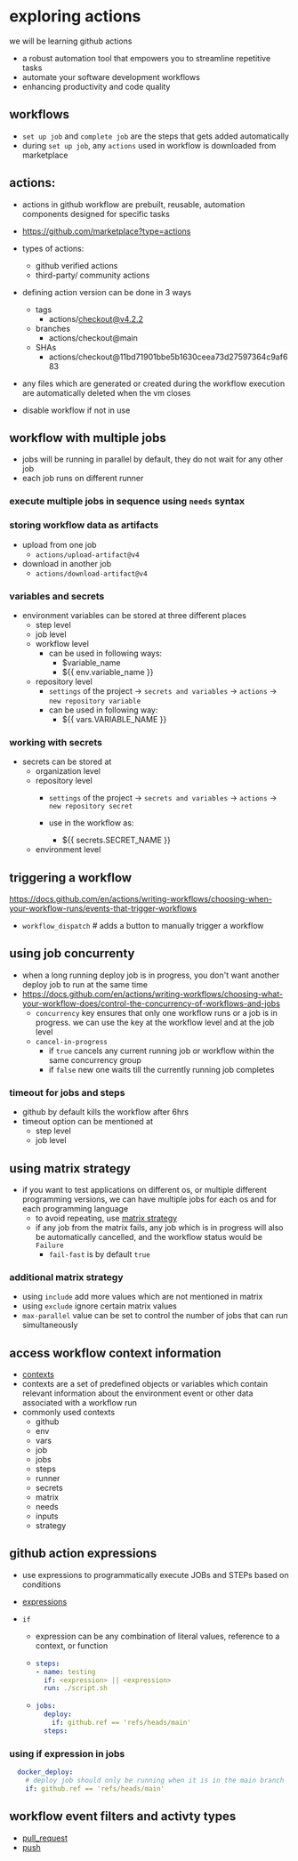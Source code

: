 # exploring actions
we will be learning github actions
- a robust automation tool that empowers you to streamline repetitive tasks
- automate your software development workflows
- enhancing productivity and code quality


## workflows
- `set up job` and `complete job` are the steps that gets added automatically
- during `set up job`, any `actions` used in workflow is downloaded from marketplace

## actions:
- actions in github workflow are prebuilt, reusable, automation components designed for specific tasks
- https://github.com/marketplace?type=actions
- types of actions:
    - github verified actions
    - third-party/ community actions

- defining action version can be done in 3 ways
    - tags
        - actions/checkout@v4.2.2
    - branches
        - actions/checkout@main 
    - SHAs
        - actions/checkout@11bd71901bbe5b1630ceea73d27597364c9af683

- any files which are generated or created during the workflow execution are automatically deleted when the vm closes

- disable workflow if not in use

## workflow with multiple jobs
- jobs will be running in parallel by default, they do not wait for any other job 
- each job runs on different runner

### execute multiple jobs in sequence using `needs` syntax

### storing workflow data as artifacts
- upload from one job 
    - `actions/upload-artifact@v4`
- download in another job
    - `actions/download-artifact@v4`

### variables and secrets
- environment variables can be stored at three different places
    - step level
    - job level
    - workflow level
        - can be used in following ways:
            - $variable_name
            - ${{ env.variable_name }}
    - repository level
        - `settings` of the project -> `secrets and variables` -> `actions` -> `new repository variable`
       - can be used in following way:
            - ${{ vars.VARIABLE_NAME }} 

### working with secrets
- secrets can be stored at 
    - organization level
    - repository level
        - `settings` of the project -> `secrets and variables` -> `actions` -> `new repository secret`

        - use in the workflow as:
            - ${{ secrets.SECRET_NAME }}
    - environment level

## triggering a workflow

https://docs.github.com/en/actions/writing-workflows/choosing-when-your-workflow-runs/events-that-trigger-workflows

- `workflow_dispatch` # adds a button to manually trigger a workflow

## using job concurrenty
- when a long running deploy job is in progress, you don't want another deploy job to run at the same time
- https://docs.github.com/en/actions/writing-workflows/choosing-what-your-workflow-does/control-the-concurrency-of-workflows-and-jobs
    - `concurrency` key ensures that only one workflow runs or a job is in progress. we can use the key at the workflow level and at the job level 
    - `cancel-in-progress` 
        - if `true` cancels any current running job or workflow within the same concurrency group  
        - if `false` new one waits till the currently running job completes

### timeout for jobs and steps
- github by default kills the workflow after 6hrs
- timeout option can be mentioned at
    - step level
    - job level

## using matrix strategy
- if you want to test applications on different os, or multiple different programming versions, we can have multiple jobs for each os and for each programming language
    - to avoid repeating, use [matrix strategy](https://docs.github.com/en/actions/writing-workflows/choosing-what-your-workflow-does/running-variations-of-jobs-in-a-workflow#using-a-matrix-strategy)
    - if any job from the matrix fails, any job which is in progress will also be automatically cancelled, and the workflow status would be `Failure` 
        - `fail-fast` is by default `true`
    
### additional matrix strategy
- using `include` add more values which are not mentioned in matrix
- using `exclude` ignore certain matrix values 
- `max-parallel` value can be set to control the number of jobs that can run simultaneously


## access workflow context information

- [contexts](https://docs.github.com/en/actions/writing-workflows/choosing-what-your-workflow-does/accessing-contextual-information-about-workflow-runs#about-contexts)
- contexts are a set of predefined objects or variables which contain relevant information about the environment event or other data associated with a workflow run
- commonly used contexts
    - github
    - env
    - vars
    - job
    - jobs
    - steps
    - runner
    - secrets
    - matrix
    - needs
    - inputs
    - strategy


## github action expressions
- use expressions to programmatically execute JOBs and STEPs based on conditions
- [expressions](https://docs.github.com/en/actions/writing-workflows/choosing-what-your-workflow-does/evaluate-expressions-in-workflows-and-actions)

- `if`
    - expression can be any combination of literal values, reference to a context, or function

    - ```yaml
      steps:
      - name: testing
        if: <expression> || <expression>
        run: ./script.sh
      ```
    - ```yaml
      jobs:
        deploy:
          if: github.ref == 'refs/heads/main'
        steps:
      ```
### using if expression in jobs


```yaml
  docker_deploy:
    # deploy job should only be running when it is in the main branch
    if: github.ref == 'refs/heads/main'

```
## workflow event filters and activty types

- [pull_request](https://docs.github.com/en/actions/writing-workflows/choosing-when-your-workflow-runs/events-that-trigger-workflows#pull_request)
- [push](https://docs.github.com/en/actions/writing-workflows/choosing-when-your-workflow-runs/events-that-trigger-workflows#push)
